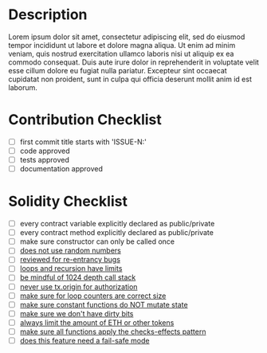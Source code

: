 # Description

Lorem ipsum dolor sit amet, consectetur adipiscing elit, sed do eiusmod tempor incididunt ut labore et dolore magna aliqua. Ut enim ad minim veniam, quis nostrud exercitation ullamco laboris nisi ut aliquip ex ea commodo consequat. Duis aute irure dolor in reprehenderit in voluptate velit esse cillum dolore eu fugiat nulla pariatur. Excepteur sint occaecat cupidatat non proident, sunt in culpa qui officia deserunt mollit anim id est laborum.

# Contribution Checklist

- [ ] first commit title starts with 'ISSUE-N:'
- [ ] code approved
- [ ] tests approved
- [ ] documentation approved

# Solidity Checklist

- [ ] every contract variable explicitly declared as public/private
- [ ] every contract method explicitly declared as public/private
- [ ] make sure constructor can only be called once
- [ ] [does not use random numbers](https://solidity.readthedocs.io/en/develop/security-considerations.html#private-information-and-randomness)
- [ ] [reviewed for re-entrancy bugs](https://solidity.readthedocs.io/en/develop/security-considerations.html#re-entrancy)
- [ ] [loops and recursion have limits](https://solidity.readthedocs.io/en/develop/security-considerations.html#gas-limit-and-loops)
- [ ] [be mindful of 1024 depth call stack](https://solidity.readthedocs.io/en/develop/security-considerations.html#callstack-depth)
- [ ] [never use tx.origin for authorization](https://solidity.readthedocs.io/en/develop/security-considerations.html#tx-origin)
- [ ] [make sure for loop counters are correct size](https://solidity.readthedocs.io/en/develop/security-considerations.html#minor-details)
- [ ] [make sure constant functions do NOT mutate state](https://solidity.readthedocs.io/en/develop/security-considerations.html#minor-details)
- [ ] [make sure we don't have dirty bits](https://solidity.readthedocs.io/en/develop/security-considerations.html#minor-details)
- [ ] [always limit the amount of ETH or other tokens](https://solidity.readthedocs.io/en/develop/security-considerations.html#restrict-the-amount-of-ether)
- [ ] [make sure all functions apply the checks-effects pattern](https://solidity.readthedocs.io/en/develop/security-considerations.html#use-the-checks-effects-interactions-pattern)
- [ ] [does this feature need a fail-safe mode](https://solidity.readthedocs.io/en/develop/security-considerations.html#include-a-fail-safe-mode)
